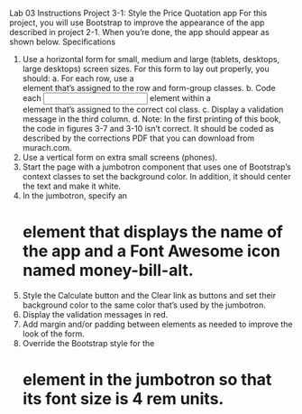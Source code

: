 Lab 03 Instructions
Project 3-1: Style the Price Quotation app
For this project, you will use Bootstrap to improve the appearance of the app described in project 2-1. When
you’re done, the app should appear as shown below.
Specifications
1. Use a horizontal form for small, medium and large (tablets, desktops, large desktops) screen sizes. For
this form to lay out properly, you should:
a. For each row, use a <div> element that’s assigned to the row and form-group classes.
b. Code each <input> element within a <div> element that’s assigned to the correct col
class.
c. Display a validation message in the third column.
d. Note: In the first printing of this book, the code in figures 3-7 and 3-10 isn’t correct. It should
be coded as described by the corrections PDF that you can download from murach.com.
2. Use a vertical form on extra small screens (phones).
3. Start the page with a jumbotron component that uses one of Bootstrap’s context classes to set the
background color. In addition, it should center the text and make it white.
4. In the jumbotron, specify an <h1> element that displays the name of the app and a Font Awesome
icon named money-bill-alt.
5. Style the Calculate button and the Clear link as buttons and set their background color to the same
color that’s used by the jumbotron.
6. Display the validation messages in red.
7. Add margin and/or padding between elements as needed to improve the look of the form.
8. Override the Bootstrap style for the <h1> element in the jumbotron so that its font size is 4 rem units.
